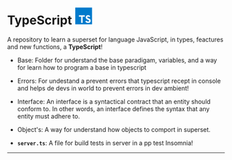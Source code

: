 # TypeScript <img height="40" src="https://raw.githubusercontent.com/devicons/devicon/1119b9f84c0290e0f0b38982099a2bd027a48bf1/icons/typescript/typescript-original.svg">

A repository to learn a superset for language JavaScript, in types, feactures and new functions, a **TypeScript**!

- Base: Folder for understand the base paradigam, variables, and a way for learn how to program a base in typescript

- Errors: For undestand a prevent errors that typescript recept in console and helps de devs in world to prevent errors in dev ambient!

- Interface: An interface is a syntactical contract that an entity should conform to. In other words, an interface defines the syntax that any entity must adhere to.

- Object's: A way for understand how objects to comport in superset.

- **`server.ts`**: A file for build tests in server in a pp test Insomnia! 

---
